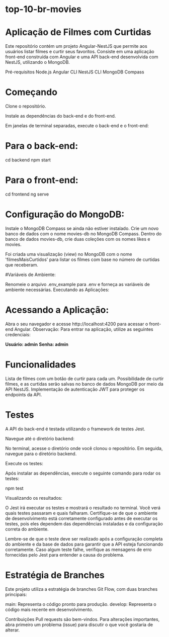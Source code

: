 # top-10-br-movies

# Aplicação de Filmes com Curtidas
Este repositório contém um projeto Angular-NestJS que permite aos usuários listar filmes e curtir seus favoritos. Consiste em uma aplicação front-end construída com Angular e uma API back-end desenvolvida com NestJS, utilizando o MongoDB.

Pré-requisitos
Node.js
Angular CLI
NestJS CLI
MongoDB Compass


# Começando
Clone o repositório.

Instale as dependências do back-end e do front-end.

Em janelas de terminal separadas, execute o back-end e o front-end:

# Para o back-end:
cd backend 
npm start

# Para o front-end:
cd frontend 
ng serve

# Configuração do MongoDB:

Instale o MongoDB Compass se ainda não estiver instalado.
Crie um novo banco de dados com o nome movies-db no MongoDB Compass.
Dentro do banco de dados movies-db, crie duas coleções com os nomes likes e movies.

Foi criada uma visualização (view) no MongoDB com o nome 'filmesMaisCurtidos' para listar os filmes com base no número de curtidas que receberam.

#Variáveis de Ambiente:

Renomeie o arquivo .env_example para .env e forneça as variáveis de ambiente necessárias.
Executando as Aplicações:

# Acessando a Aplicação:

Abra o seu navegador e acesse http://localhost:4200 para acessar o front-end Angular.
Observação: Para entrar na aplicação, utilize as seguintes credenciais:

**Usuário: admin**
**Senha: admin**


# Funcionalidades
Lista de filmes com um botão de curtir para cada um.
Possibilidade de curtir filmes, e as curtidas serão salvas no banco de dados MongoDB por meio da API NestJS.
Implementação de autenticação JWT para proteger os endpoints da API.



# Testes
A API do back-end é testada utilizando o framework de testes Jest.

Navegue até o diretório backend:

No terminal, acesse o diretório onde você clonou o repositório.
Em seguida, navegue para o diretório backend.

Execute os testes:

Após instalar as dependências, execute o seguinte comando para rodar os testes:

npm test

Visualizando os resultados:

O Jest irá executar os testes e mostrará o resultado no terminal. Você verá quais testes passaram e quais falharam.
Certifique-se de que o ambiente de desenvolvimento está corretamente configurado antes de executar os testes, pois eles dependem das dependências instaladas e da configuração correta do ambiente.

Lembre-se de que o teste deve ser realizado após a configuração completa do ambiente e da base de dados para garantir que a API esteja funcionando corretamente. Caso algum teste falhe, verifique as mensagens de erro fornecidas pelo Jest para entender a causa do problema.

# Estratégia de Branches
Este projeto utiliza a estratégia de branches Git Flow, com duas branches principais:

main: Representa o código pronto para produção.
develop: Representa o código mais recente em desenvolvimento.


Contribuições
Pull requests são bem-vindos. Para alterações importantes, abra primeiro um problema (issue) para discutir o que você gostaria de alterar.
 
